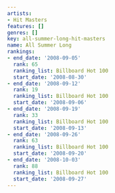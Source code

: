 ```yaml
---
artists:
- Hit Masters
features: []
genres: []
key: all-summer-long-hit-masters
name: All Summer Long
rankings:
- end_date: '2008-09-05'
  rank: 65
  ranking_list: Billboard Hot 100
  start_date: '2008-08-30'
- end_date: '2008-09-12'
  rank: 19
  ranking_list: Billboard Hot 100
  start_date: '2008-09-06'
- end_date: '2008-09-19'
  rank: 33
  ranking_list: Billboard Hot 100
  start_date: '2008-09-13'
- end_date: '2008-09-26'
  rank: 63
  ranking_list: Billboard Hot 100
  start_date: '2008-09-20'
- end_date: '2008-10-03'
  rank: 88
  ranking_list: Billboard Hot 100
  start_date: '2008-09-27'
---
```


